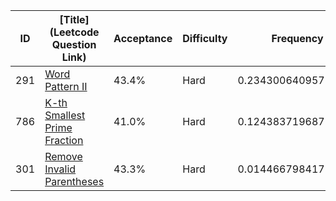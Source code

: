 |ID|[Title](Leetcode Question Link)|Acceptance|Difficulty|Frequency|
|----|-----|----|---|---|
|291|[Word Pattern II]( https://leetcode.com/problems/word-pattern-ii)|43.4%|Hard|0.23430064095771766|
|786|[K-th Smallest Prime Fraction]( https://leetcode.com/problems/k-th-smallest-prime-fraction)|41.0%|Hard|0.12438371968773553|
|301|[Remove Invalid Parentheses]( https://leetcode.com/problems/remove-invalid-parentheses)|43.3%|Hard|0.01446679841775339|
